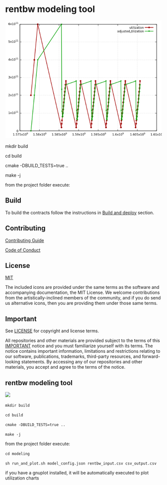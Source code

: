 # rentbw modeling tool

![](./utilization.png)

mkdir build

cd build

cmake -DBUILD_TESTS=true ..

make -j

from the project folder execute:

## Build

To build the contracts follow the instructions in [Build and deploy](https://developers.eos.io/manuals/eosio.contracts/latest/build-and-deploy) section.

## Contributing

[Contributing Guide](./CONTRIBUTING.md)

[Code of Conduct](./CONTRIBUTING.md#conduct)

## License

[MIT](./LICENSE)

The included icons are provided under the same terms as the software and accompanying documentation, the MIT License.  We welcome contributions from the artistically-inclined members of the community, and if you do send us alternative icons, then you are providing them under those same terms.

## Important

See [LICENSE](./LICENSE) for copyright and license terms.

All repositories and other materials are provided subject to the terms of this [IMPORTANT](./IMPORTANT.md) notice and you must familiarize yourself with its terms.  The notice contains important information, limitations and restrictions relating to our software, publications, trademarks, third-party resources, and forward-looking statements.  By accessing any of our repositories and other materials, you accept and agree to the terms of the notice.


## rentbw modeling tool

![](https://user-images.githubusercontent.com/61709855/94745158-33694e00-0348-11eb-9ab8-4056252db7a9.png)

`mkdir build`

`cd build`

`cmake -DBUILD_TESTS=true ..`

`make -j`

from the project folder execute:

`cd modeling`

`sh run_and_plot.sh model_config.json rentbw_input.csv csv_output.csv`

if you have a gnuplot installed, it will be automatically executed to plot utilization charts
